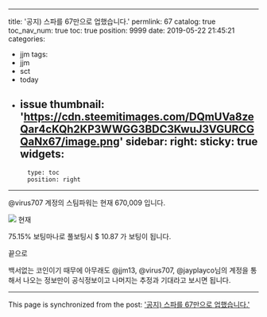 
---
title: '공지) 스파를 67만으로 업했습니다.'
permlink: 67
catalog: true
toc_nav_num: true
toc: true
position: 9999
date: 2019-05-22 21:45:21
categories:
- jjm
tags:
- jjm
- sct
- today
- issue
thumbnail: 'https://cdn.steemitimages.com/DQmUVa8zeQar4cKQh2KP3WWGG3BDC3KwuJ3VGURCGQaNx67/image.png'
sidebar:
    right:
        sticky: true
widgets:
    -
        type: toc
        position: right
---


@virus707  계정의 스팀파워는 현재 670,009 입니다.

![](https://cdn.steemitimages.com/DQmUVa8zeQar4cKQh2KP3WWGG3BDC3KwuJ3VGURCGQaNx67/image.png)
현재


75.15% 보팅마나로 풀보팅시 $ 10.87 가 보팅이 됩니다.




끝으로 

백서없는 코인이기 때무에 아무래도 @jjm13, @virus707, @jayplayco님의 계정을 통해서 나오는 정보만이 공식정보이고 나머지는 추정과 기대라고 보시면 됩니다.

- - -

This page is synchronized from the post: ['공지) 스파를 67만으로 업했습니다.'](https://steemit.com/@virus707/67)
